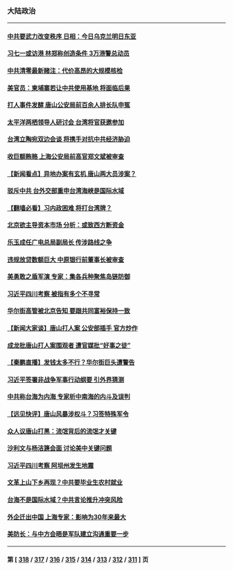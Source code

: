 ### 大陆政治
---
#### [中共要武力改变秩序 日相：今日乌克兰明日东亚](../../pages/ncid277/n13759553.md) 
#### [习七一或访港 林郑称创造条件 3万港警总动员](../../pages/ncid277/n13759375.md) 
#### [中共清零最新赌注：代价高昂的大规模核检](../../pages/ncid277/n13759358.md) 
#### [美官员：柬埔寨若让中共使用基地 将面临后果](../../pages/ncid277/n13759316.md) 
#### [打人事件发酵 唐山公安局前百余人排长队申冤](../../pages/ncid277/n13759336.md) 
#### [太平洋两栖领导人研讨会 台湾将官获邀参加](../../pages/ncid277/n13759374.md) 
#### [台湾立陶宛双边会谈 将携手对抗中共经济胁迫](../../pages/ncid277/n13759102.md) 
#### [收巨额贿赂 上海公安局前高官郑文斌被审查](../../pages/ncid277/n13759263.md) 
#### [【新闻看点】异地办案有玄机 唐山两大员涉案？](../../pages/ncid277/n13758997.md) 
#### [驳斥中共 台外交部重申台湾海峡是国际水域](../../pages/ncid277/n13759192.md) 
#### [【翻墙必看】习内政困难 将打台湾牌？](../../pages/ncid277/n13759145.md) 
#### [北京欲主导资本市场 分析：或致西方断资金](../../pages/ncid277/n13759138.md) 
#### [乐玉成任广电总局副局长 传涉路线之争](../../pages/ncid277/n13759161.md) 
#### [违规放贷数额巨大 中原银行前董事长被审查](../../pages/ncid277/n13759164.md) 
#### [美勇敢之盾军演 专家：集各兵种聚焦岛链防御](../../pages/ncid277/n13759109.md) 
#### [习近平四川考察 被指有多个不寻常](../../pages/ncid277/n13759077.md) 
#### [华尔街高管被北京告知 要跟共同富裕保持一致](../../pages/ncid277/n13759067.md) 
#### [【新闻大家谈】唐山打人案 公安部插手 官方炒作](../../pages/ncid277/n13759080.md) 
#### [成龙批唐山打人案围观者 遭官媒批“好事之徒”](../../pages/ncid277/n13758995.md) 
#### [【秦鹏直播】发钱太多不行？华尔街巨头遭警告](../../pages/ncid277/n13758979.md) 
#### [习近平签署非战争军事行动纲要 引外界猜测](../../pages/ncid277/n13758963.md) 
#### [中共称台海为内海 专家析中南海的内斗及误判](../../pages/ncid277/n13758772.md) 
#### [【远见快评】唐山风暴涉权斗？习签特殊军令](../../pages/ncid277/n13758992.md) 
#### [众人议唐山打黑：流氓背后的流氓才关键](../../pages/ncid277/n13758614.md) 
#### [沙利文与杨洁篪会面 讨论美中关键问题](../../pages/ncid277/n13758918.md) 
#### [习近平四川考察 阿坝州发生地震](../../pages/ncid277/n13758914.md) 
#### [文革上山下乡再现？中共要毕业生农村就业](../../pages/ncid277/n13758857.md) 
#### [台海不是国际水域？中共言论推升冲突风险](../../pages/ncid277/n13758829.md) 
#### [外企迁出中国 上海专家：影响为30年来最大](../../pages/ncid277/n13758317.md) 
#### [美防长：与中方会晤是军队建立沟通重要一步](../../pages/ncid277/n13758740.md) 

---
#### 第 [ [318](./318.md) / [317](./317.md) / [316](./316.md) / [315](./315.md) / [314](./314.md) / [313](./313.md) / [312](./312.md) / [311](./311.md) ] 页
